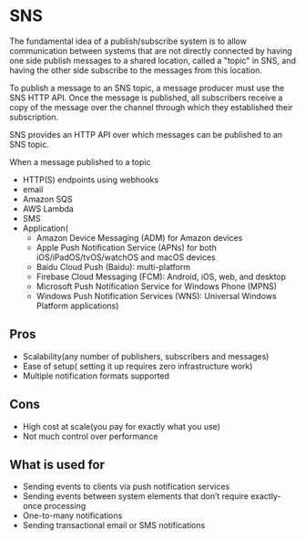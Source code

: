 SNS
===================
The fundamental idea of a publish/subscribe system is to allow communication between systems that are not directly connected by having one side publish messages to a shared location, called a "topic" in SNS, and having the other side subscribe to the messages from this location.

To publish a message to an SNS topic, a message producer must use the SNS HTTP API. Once the message is published, all subscribers receive a copy of the message over the channel through which they established their subscription.

SNS provides an HTTP API over which messages can be published to an SNS topic.

When a message published to a topic 

- HTTP(S) endpoints using webhooks
- email
- Amazon SQS
- AWS Lambda
- SMS
- Application(
  - Amazon Device Messaging (ADM) for Amazon devices
  - Apple Push Notification Service (APNs) for both iOS/iPadOS/tvOS/watchOS and macOS devices
  - Baidu Cloud Push (Baidu): multi-platform
  - Firebase Cloud Messaging (FCM): Android, iOS, web, and desktop
  - Microsoft Push Notification Service for Windows Phone (MPNS)
  - Windows Push Notification Services (WNS): Universal Windows Platform applications)

## Pros
- Scalability(any number of publishers, subscribers and messages)
- Ease of setup( setting it up requires zero infrastructure work)
- Multiple notification formats supported

## Cons

- High cost at scale(you pay for exactly what you use)
- Not much control over performance

## What is used for

- Sending events to clients via push notification services
- Sending events between system elements that don’t require exactly-once processing 
- One-to-many notifications
- Sending transactional email or SMS notifications